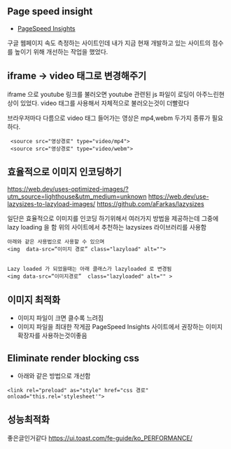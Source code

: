 ## Page speed insight 

- [PageSpeed Insights](https://developers.google.com/speed/pagespeed/insights/?hl=ko)

구글 웹페이지 속도 측정하는 사이트인데 내가 지금 현재 개발하고 있는 사이트의 점수를 높이기 위해 개선하는 작업을 했었다.



## iframe -> video 태그로 변경해주기
iframe 으로 youtube 링크를 불러오면 youtube 관련된 js 파일이 로딩이 아주느린현상이 있었다.
video 태그를 사용해서 자체적으로 불러오는것이 더빨랐다

브라우저마다 다름으로 video 태그 들어가는 영상은  mp4,webm 두가지 종류가 필요하다.
~~~
 <source src="영상경로" type="video/mp4">
 <source src="영상경로" type="video/webm">
 ~~~

## 효율적으로 이미지 인코딩하기

https://web.dev/uses-optimized-images/?utm_source=lighthouse&utm_medium=unknown
https://web.dev/use-lazysizes-to-lazyload-images/
https://github.com/aFarkas/lazysizes


일단은 효율적으로 이미지를 인코딩 하기위해서 여러가지 방법을 제공하는데 그중에 lazy loading 을 함
위의 사이트에서 추천하는 lazysizes 라이브러리를 사용함


~~~
아래와 같은 사용법으로 사용할 수 있으며
<img  data-src=“이미지 경로” class="lazyload" alt="">


Lazy loaded 가 되었을때는 아래 클래스가 lazyloaded 로 변경됨
<img data-src=“이미지경로”  class="lazyloaded" alt="" >
~~~

## 이미지 최적화
- 이미지 파일이 크면 클수록 느려짐
- 이미지 파일을 최대한 작게끔 PageSpeed Insights 사이트에서 권장하는 이미지 확장자를 사용하는것이좋음

## Eliminate render blocking css
- 아래와 같은 방법으로 개선함
~~~
<link rel="preload" as="style" href="css 경로"  onload="this.rel='stylesheet'">
~~~

## 성능최적화
좋은글인거같다
https://ui.toast.com/fe-guide/ko_PERFORMANCE/